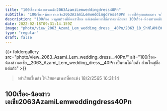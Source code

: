 ```yaml
---
title: "100เรื่อง-น้องสาวเอเชีย2063AzamiLemweddingdress40Pn"
subtitle: "100เรื่อง-น้องสาวเอเชีย2063AzamiLemweddingdress40Pn อยากให้คุณแสกกลาง จะได้มีผมข้างๆ ตลอดเวลา"
description: "100เรื่อง มาดูผมร่วงที่ห้องเราไหม แต่เธอต้องพกไม้กวาดมาด้วยนะ 100เรื่อง-น้องสาวเอเชีย2063AzamiLemweddingdress40Pn 18/2/2565 16:31:14"
date: 2022-02-18T09:31:14.159Z
image: "photo/view_2063_Azami_Lem_wedding_dress__40Pn/2063_18_ShNlAMH3ONolg2zn5EBS.jpg"
type: "regular"
draft: false
---
```


{{< foldergallery src="photo/view_2063_Azami_Lem_wedding_dress__40Pn/" alt="100เรื่อง-น้องสาวเอเชีย__2063_Azami_Lem_wedding_dress__40Pn เป็นคนไม่ถือตัว ส่วนใหญ่ถือแต่แก้ว" >}}


> อย่าเรียกขี้เหล้า ให้เรียกคนเหงาที่คอแห้ง 18/2/2565 16:31:14

## 100เรื่อง-น้องสาวเอเชีย2063AzamiLemweddingdress40Pn
